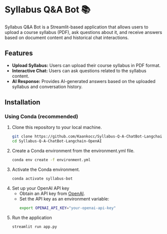 # Syllabus Q&A Bot 📚

Syllabus Q&A Bot is a Streamlit-based application that allows users to upload a course syllabus (PDF), ask questions about it, and receive answers based on document content and historical chat interactions.

## Features

- **Upload Syllabus:** Users can upload their course syllabus in PDF format.
- **Interactive Chat:** Users can ask questions related to the syllabus content.
- **AI Response:** Provides AI-generated answers based on the uploaded syllabus and conversation history.

## Installation

### Using Conda (recommended)

1. Clone this repository to your local machine.
   ```bash
   git clone https://github.com/Kaankocc/Syllabus-Q-A-ChatBot-Langchain-OpenAI.git
   cd Syllabus-Q-A-ChatBot-Langchain-OpenAI
   
2. Create a Conda environment from the environment.yml file.
   ```bash
   conda env create -f environment.yml

3. Activate the Conda environment.
   ```bash
   conda activate syllabus-bot
   
4. Set up your OpenAI API key
    - Obtain an API key from [OpenAI](https://www.openai.com).
    - Set the API key as an environment variable:
      ```bash
      export OPENAI_API_KEY="your-openai-api-key"

4. Run the application
   ```bash
   streamlit run app.py


